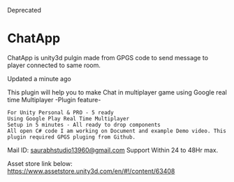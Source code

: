 Deprecated

# ChatApp
ChatApp is unity3d pulgin made from GPGS code to send message to player connected to same room.



Updated a minute ago

This plugin will help you to make Chat in multiplayer game using Google real time Multiplayer -Plugin feature-

    For Unity Personal & PRO - 5 ready
    Using Google Play Real Time Multiplayer
    Setup in 5 minutes - All ready to drop components
    All open C# code I am working on Document and example Demo video. This plugin required GPGS pluging from Github.

Mail ID: saurabhstudio13960@gmail.com Support Within 24 to 48Hr max.

Asset store link below: 
https://www.assetstore.unity3d.com/en/#!/content/63408

